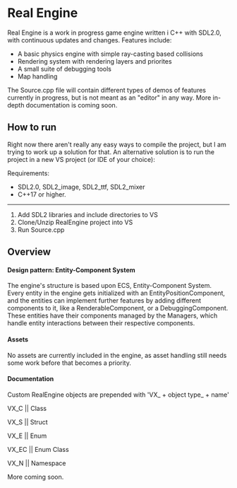 # Real Engine 

Real Engine is a work in progress game engine written i C++ with SDL2.0, with continuous updates and changes.
Features include: 
- A basic physics engine with simple ray-casting based collisions
- Rendering system with rendering layers and priorites 
- A small suite of debugging tools
- Map handling

The Source.cpp file will contain different types of demos of features currently in progress, but is not meant as an "editor" in any way. 
More in-depth documentation is coming soon.

## How to run
Right now there aren't really any easy ways to compile the project, but I am trying to work up a solution for that. An alternative solution is to run the project in a new VS project (or IDE of your choice):

Requirements: 
- SDL2.0, SDL2_image, SDL2_ttf, SDL2_mixer
-	C++17 or higher. 
---
1. Add SDL2 libraries and include directories to VS
2. Clone/Unzip RealEngine project into VS
3. Run Source.cpp

## Overview
#### Design pattern: Entity-Component System 
The engine's structure is based upon ECS, Entity-Component System. 
Every entity in the engine gets initialized with an EntityPositionComponent, and the entities can implement further features by adding different components to it, like a RenderableComponent, or a DebuggingComponent. 
These entities have their components managed by the Managers, which handle entity interactions between their respective components. 

#### Assets
No assets are currently included in the engine, as asset handling still needs some work before that becomes a priority.

#### Documentation
Custom RealEngine objects are prepended with 'VX_ + object type_ + name'

VX_C ||  Class

VX_S || Struct

VX_E || Enum

VX_EC || Enum Class

VX_N  || Namespace


More coming soon.
